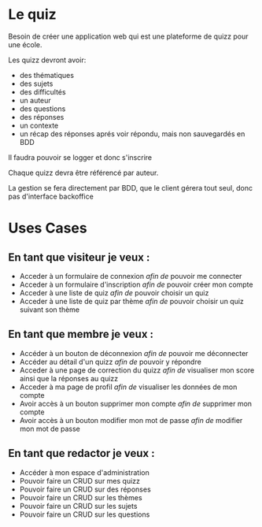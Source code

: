 # Le quiz

Besoin de créer une application web qui est une plateforme de quizz pour une école.

Les quizz devront avoir:
- des thématiques
- des sujets
- des difficultés
- un auteur
- des questions
- des réponses
- un contexte
- un récap des réponses aprés voir répondu, mais non sauvegardés en BDD

Il faudra pouvoir se logger et donc s'inscrire

Chaque quizz devra être référencé par auteur.

La gestion se fera directement par BDD, que le client gérera tout seul, donc pas d'interface backoffice

# Uses Cases

## En tant que visiteur je veux : 

 - Acceder à un formulaire de connexion *afin de* pouvoir me connecter
 - Acceder à un formulaire d'inscription *afin de* pouvoir créer mon compte
 - Acceder à une liste de quiz *afin de* pouvoir choisir un quiz
 - Acceder à une liste de quiz par thème *afin de* pouvoir choisir un quiz suivant son thème

## En tant que membre je veux :
 - Accéder à un bouton de déconnexion *afin de* pouvoir me déconnecter
 - Accéder au détail d'un quizz *afin de* pouvoir y répondre
 - Acceder à une page de correction du quizz *afin de* visualiser mon score ainsi que la réponses au quizz
 - Acceder à ma page de profil *afin de* visualiser les données de mon compte
 - Avoir accès à un bouton supprimer mon compte *afin de* supprimer mon compte
 - Avoir accès à un bouton modifier mon mot de passe *afin de* modifier mon mot de passe

## En tant que redactor je veux :
 - Accéder à mon espace d'administration
 - Pouvoir faire un CRUD sur mes quizz
 - Pouvoir faire un CRUD sur des réponses
 - Pouvoir faire un CRUD sur les thèmes
 - Pouvoir faire un CRUD sur les sujets
 - Pouvoir faire un CRUD sur les questions
